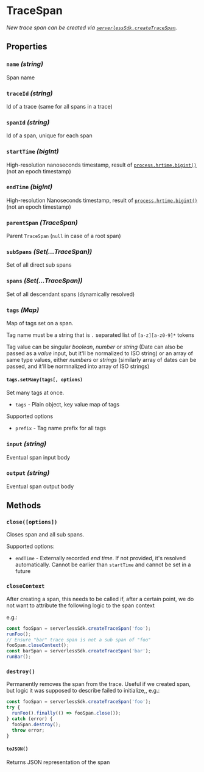 # TraceSpan

_New trace span can be created via [`serverlessSdk.createTraceSpan`](./sdk.md#serverlesssdkcreatetracespanname-options)._

## Properties

### `name` _(string)_

Span name

### `traceId` _(string)_

Id of a trace (same for all spans in a trace)

### `spanId` _(string)_

Id of a span, unique for each span

### `startTime` _(bigInt)_

High-resolution nanoseconds timestamp, result of [`process.hrtime.bigint()`](https://nodejs.org/api/process.html#processhrtimebigint) (not an epoch timestamp)

### `endTime` _(bigInt)_

High-resolution Nanoseconds timestamp, result of [`process.hrtime.bigint()`](https://nodejs.org/api/process.html#processhrtimebigint) (not an epoch timestamp)

### `parentSpan` _(TraceSpan)_

Parent `TraceSpan` (`null` in case of a root span)

### `subSpans` _(Set(...TraceSpan))_

Set of all direct sub spans

### `spans` _(Set(...TraceSpan))_

Set of all descendant spans (dynamically resolved)

### `tags` _(Map)_

Map of tags set on a span.

Tag name must be a string that is `.` separated list of `[a-z][a-z0-9]*` tokens

Tag value can be singular _boolean_, _number_ or _string_ (Date can also be passed as a _value_ input, but it'll be normalized to ISO string) or an array of same type values, either _numbers_ or _strings_ (similarly array of dates can be passed, and it'll be normnalized into array of ISO strings)

#### `tags.setMany(tags[, options)`

Set many tags at once.

- `tags` - Plain object, key value map of tags

Supported options

- `prefix` - Tag name prefix for all tags

### `input` _(string)_

Eventual span input body

### `output` _(string)_

Eventual span output body

## Methods

### `close([options])`

Closes span and all sub spans.

Supported options:

- `endTime` - Externally recorded _end time_. If not provided, it's resolved automatically. Cannot be earlier than `startTime` and cannot be set in a future

### `closeContext`

After creating a span, this needs to be called if, after a certain point, we do not want to attribute the following logic to the span context

e.g.:

```javascript
const fooSpan = serverlessSdk.createTraceSpan('foo');
runFoo();
// Ensure "bar" trace span is not a sub span of "foo"
fooSpan.closeContext();
const barSpan = serverlessSdk.createTraceSpan('bar');
runBar();
```

### `destroy()`

Permanently removes the span from the trace. Useful if we created span, but logic it was supposed to describe failed to initialize,, e.g.:

```javascript
const fooSpan = serverlessSdk.createTraceSpan('foo');
try {
  runFoo().finally(() => fooSpan.close());
} catch (error) {
  fooSpan.destroy();
  throw error;
}
```

#### `toJSON()`

Returns JSON representation of the span

